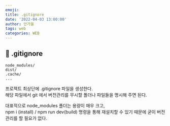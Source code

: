 ```yaml
---
emoji:
title: .gitignore
date: '2022-04-03 13:00:00'
author: 안가을
tags: web
categories: WEB
---
```


## 💙 .gitignore

```ignore
node_modules/
dist/
.cache/
...
```

프로젝트 최상단에 .gitignore 파일을 생성한다.<br />
해당 파일에서 git 에서 버전관리를 무시할 폴더나 파일들을 명시해 주면 된다.<br />

대표적으로 node_modules 폴더는 용량이 매우 크고,<br />
npm i (install) / npm run dev(build) 명령을 통해 재설치할 수 있기 때문에 굳이 버전관리를 할 필요가 없다.
